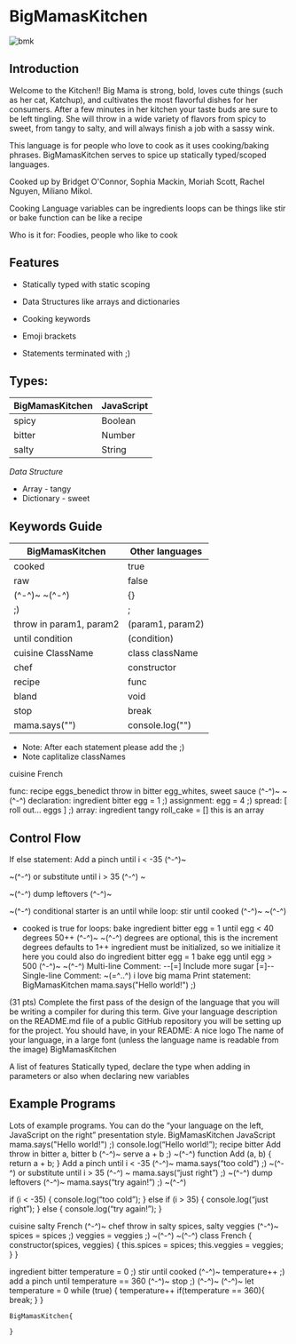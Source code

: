 # BigMamasKitchen

![bmk](images/bmk.jpg)

## Introduction
Welcome to the Kitchen!! Big Mama is strong, bold, loves cute things (such as her cat, Katchup), and cultivates the most flavorful dishes for her consumers. After a few minutes in her kitchen your taste buds are sure to be left tingling. She will throw in a wide variety of flavors from spicy to sweet, from tangy to salty, and will always finish a job with a sassy wink.

This language is for people who love to cook as it uses cooking/baking phrases. BigMamasKitchen serves to spice up statically typed/scoped languages. 

Cooked up by Bridget O'Connor, Sophia Mackin, Moriah Scott, Rachel Nguyen, Miliano Mikol.

Cooking Language 
variables can be ingredients
loops can be things like stir or bake
function can be like a recipe 


Who is it for:
Foodies, people who like to cook

## Features

* Statically typed with static scoping

* Data Structures like arrays and dictionaries

* Cooking keywords

* Emoji brackets

* Statements terminated with ;)

## Types: 

| BigMamasKitchen     | JavaScript |
| ----------- | ----------- |
| spicy | Boolean |
| bitter | Number|
| salty | String|



*Data Structure*
* Array - tangy
* Dictionary - sweet

## Keywords Guide

| BigMamasKitchen | Other languages |
| ----------- | ----------- |
| cooked | true |
| raw | false |
| (^-^)~ ~(^-^) | {} |
| ;) | ; |
| throw in param1, param2 | (param1, param2) |
| until condition | (condition) |
| cuisine ClassName | class className |
| chef | constructor |
| recipe | func |
| bland | void |
| stop | break |
| mama.says("") | console.log("") | 


* Note: After each statement please add the ;)
* Note caplitalize classNames

cuisine French 				

func: 
recipe eggs_benedict throw in bitter egg_whites, sweet sauce (^-^)~  ~(^-^)
declaration: 
ingredient bitter egg  = 1 ;)
assignment: 
egg  = 4 ;)
spread: 
[ roll out... eggs ] ;)
array:
ingredient tangy roll_cake = [] this is an array


## Control Flow
If else statement: 
Add a pinch until i < -35 (^-^)~

~(^-^) or substitute until i > 35 (^-^) ~

~(^-^) dump leftovers (^-^)~

~(^-^)
conditional starter is an until
while loop:
stir until cooked (^-^)~
~(^-^)
- cooked is true
for loops: 
bake ingredient bitter egg = 1 until egg < 40 degrees 50++ (^-^)~  ~(^-^)
degrees are optional, this is the increment
degrees defaults to 1++
ingredient must be initialized, so we initialize it here you could also do 
ingredient bitter egg  = 1
bake egg until egg > 500  (^-^)~  ~(^-^)
Multi-line Comment:
--[=] Include more sugar [=]--
Single-line Comment: 
~(=^‥^) i love big mama
Print statement:
BigMamasKitchen
mama.says("Hello world!") ;)

(31 pts) Complete the first pass of the design of the language that you will be writing a compiler for during this term. Give your language description on the README.md file of a public GitHub repository you will be setting up for the project. You should have, in your README:
A nice logo
The name of your language, in a large font (unless the language name is readable from the image)
BigMamasKitchen

A list of features
Statically typed, declare the type when adding in parameters or also when declaring new variables

 
 
 
 

## Example Programs
 
 
 
Lots of example programs. You can do the “your language on the left, JavaScript on the right” presentation style.
BigMamasKitchen
JavaScript
mama.says("Hello world!") ;)
console.log(“Hello world!”);
recipe bitter Add throw in bitter a, bitter b (^-^)~
serve a + b ;)
  ~(^-^)
function Add (a, b) { 
    return a + b;
}
Add a pinch until i < -35 (^-^)~
      mama.says(“too cold”) ;)
~(^-^) or substitute until i > 35 (^-^) ~
      mama.says(“just right”) ;)
~(^-^) dump leftovers (^-^)~
      mama.says(“try again!”) ;)
~(^-^)


if (i < -35) {
    console.log(“too cold”);
} else if (i > 35) {
    console.log(“just right”);
} else {
    console.log(“try again!”);
}


cuisine salty French (^-^)~
      chef throw in salty spices, salty veggies (^-^)~
              spices = spices ;)
              veggies = veggies ;)
      ~(^-^)
~(^-^)
class French {
  constructor(spices, veggies) {
    this.spices = spices;
    this.veggies = veggies;
  }
}


ingredient bitter temperature = 0 ;)
stir until cooked (^-^)~
     temperature++ ;)
     add a pinch until temperature == 360              (^-^)~
            stop ;)
      (^-^)~
(^-^)~
let temperature = 0
while (true) {
  temperature++
  if(temperature == 360){
    break;
  }
}

```
BigMamasKitchen{
    
}
```
